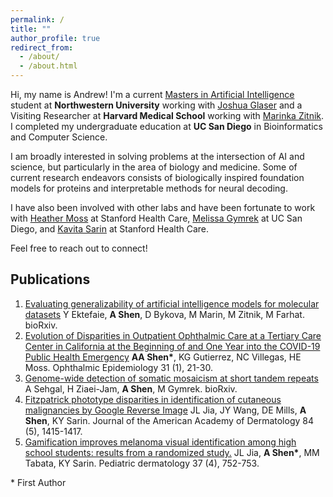 ```yaml
---
permalink: /
title: ""
author_profile: true
redirect_from: 
  - /about/
  - /about.html
---
```


Hi, my name is Andrew! I'm a current [Masters in Artificial Intelligence](https://www.mccormick.northwestern.edu/artificial-intelligence/) student at **Northwestern University** working with [Joshua Glaser](https://glaserlab.github.io/) and a Visiting Researcher at **Harvard Medical School** working with [Marinka Zitnik](https://zitniklab.hms.harvard.edu/). I completed my undergraduate education at **UC San Diego** in Bioinformatics and Computer Science.

I am broadly interested in solving problems at the intersection of AI and science, but particularly in the area of biology and medicine. Some of current research endeavors consists of biologically inspired foundation models for proteins and interpretable methods for neural decoding. 

I have also been involved with other labs and have been fortunate to work with [Heather Moss](https://med.stanford.edu/mosslab/current-team.html#current_team) at Stanford Health Care, [Melissa Gymrek](https://gymreklab.com/) at UC San Diego, and [Kavita Sarin](https://sarinlab.stanford.edu/) at Stanford Health Care. 

Feel free to reach out to connect!


## Publications

1. [Evaluating generalizability of artificial intelligence models for molecular datasets](https://www.ncbi.nlm.nih.gov/pmc/articles/PMC10925170/)
Y Ektefaie, **A Shen**, D Bykova, M Marin, M Zitnik, M Farhat. bioRxiv.
2. [Evolution of Disparities in Outpatient Ophthalmic Care at a Tertiary Care Center in California at the Beginning of and One Year into the COVID-19 Public Health Emergency](https://www.tandfonline.com/doi/abs/10.1080/09286586.2023.2180807)
**AA Shen\***, KG Gutierrez, NC Villegas, HE Moss. Ophthalmic Epidemiology 31 (1), 21-30.
3. [Genome-wide detection of somatic mosaicism at short tandem repeats](https://www.ncbi.nlm.nih.gov/pmc/articles/PMC10690266/) 
A Sehgal, H Ziaei-Jam, **A Shen**, M Gymrek. bioRxiv.
4. [Fitzpatrick phototype disparities in identification of cutaneous malignancies by Google Reverse Image](https://www.jaad.org/article/S0190-9622(20)30826-4/fulltext)
JL Jia, JY Wang, DE Mills, **A Shen**, KY Sarin. Journal of the American Academy of Dermatology 84 (5), 1415-1417.
5. [Gamification improves melanoma visual identification among high school students: results from a randomized study.](https://onlinelibrary.wiley.com/doi/abs/10.1111/pde.14158)
JL Jia, **A Shen\***, MM Tabata, KY Sarin. Pediatric dermatology 37 (4), 752-753.

\* First Author

